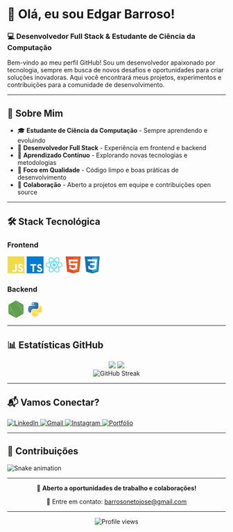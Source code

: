 # 👋 Olá, eu sou Edgar Barroso!

### 💻 Desenvolvedor Full Stack & Estudante de Ciência da Computação

Bem-vindo ao meu perfil GitHub! Sou um desenvolvedor apaixonado por tecnologia, sempre em busca de novos desafios e oportunidades para criar soluções inovadoras. Aqui você encontrará meus projetos, experimentos e contribuições para a comunidade de desenvolvimento.

---

## 🚀 Sobre Mim

- 🎓 **Estudante de Ciência da Computação** - Sempre aprendendo e evoluindo
- 💼 **Desenvolvedor Full Stack** - Experiência em frontend e backend
- 🌱 **Aprendizado Contínuo** - Explorando novas tecnologias e metodologias
- 🎯 **Foco em Qualidade** - Código limpo e boas práticas de desenvolvimento
- 🤝 **Colaboração** - Aberto a projetos em equipe e contribuições open source

---

## 🛠️ Stack Tecnológica

### Frontend
<div align="left">
  <img alt="JavaScript" height="40" width="40" src="https://raw.githubusercontent.com/devicons/devicon/master/icons/javascript/javascript-plain.svg">
  <img alt="TypeScript" height="40" width="40" src="https://raw.githubusercontent.com/devicons/devicon/master/icons/typescript/typescript-plain.svg">
  <img alt="React" height="40" width="40" src="https://raw.githubusercontent.com/devicons/devicon/master/icons/react/react-original.svg">
  <img alt="HTML5" height="40" width="40" src="https://raw.githubusercontent.com/devicons/devicon/master/icons/html5/html5-original.svg">
  <img alt="CSS3" height="40" width="40" src="https://raw.githubusercontent.com/devicons/devicon/master/icons/css3/css3-original.svg">
</div>

### Backend
<div align="left">
  <img alt="Node.js" height="40" width="40" src="https://raw.githubusercontent.com/devicons/devicon/master/icons/nodejs/nodejs-plain.svg">
  <img alt="Python" height="40" width="40" src="https://raw.githubusercontent.com/devicons/devicon/master/icons/python/python-original.svg">
</div>

---

## 📊 Estatísticas GitHub

<div align="center">
  <img height="180em" src="https://github-readme-stats.vercel.app/api?username=edgarbarroso&show_icons=true&theme=tokyonight&include_all_commits=true&count_private=true"/>
  <img height="180em" src="https://github-readme-stats.vercel.app/api/top-langs/?username=edgarbarroso&layout=compact&langs_count=7&theme=tokyonight"/>
</div>

<div align="center">
  <img src="https://github-readme-streak-stats.herokuapp.com/?user=edgarbarroso&theme=tokyonight" alt="GitHub Streak" />
</div>

---

## 📬 Vamos Conectar?

<div align="left">
  <a href="https://www.linkedin.com/in/edgar-barroso-623a72210/" target="_blank">
    <img src="https://img.shields.io/badge/LinkedIn-0077B5?style=for-the-badge&logo=linkedin&logoColor=white" alt="LinkedIn"/>
  </a>
  <a href="mailto:barrosonetojose@gmail.com" target="_blank">
    <img src="https://img.shields.io/badge/Gmail-D14836?style=for-the-badge&logo=gmail&logoColor=white" alt="Gmail"/>
  </a>
  <a href="https://www.instagram.com/edgar_barrosoneto" target="_blank">
    <img src="https://img.shields.io/badge/Instagram-E4405F?style=for-the-badge&logo=instagram&logoColor=white" alt="Instagram"/>
  </a>
  <a href="https://portifolio-three-woad-68.vercel.app/" target="_blank">
    <img src="https://img.shields.io/badge/Portfólio-0000FF?style=for-the-badge&logo=google-chrome&logoColor=white" alt="Portfólio"/>
  </a>
</div>

---

## 🎨 Contribuições

![Snake animation](https://github.com/edgarbarroso/edgarbarroso/blob/output/github-contribution-grid-snake.svg)

---

<div align="center">
  <p>💼 <strong>Aberto a oportunidades de trabalho e colaborações!</strong></p>
  <p>📧 Entre em contato: <a href="mailto:barrosonetojose@gmail.com">barrosonetojose@gmail.com</a></p>
</div>

---

<div align="center">
  <img src="https://komarev.com/ghpvc/?username=edgarbarroso&color=blue&style=flat-square" alt="Profile views" />
</div>
